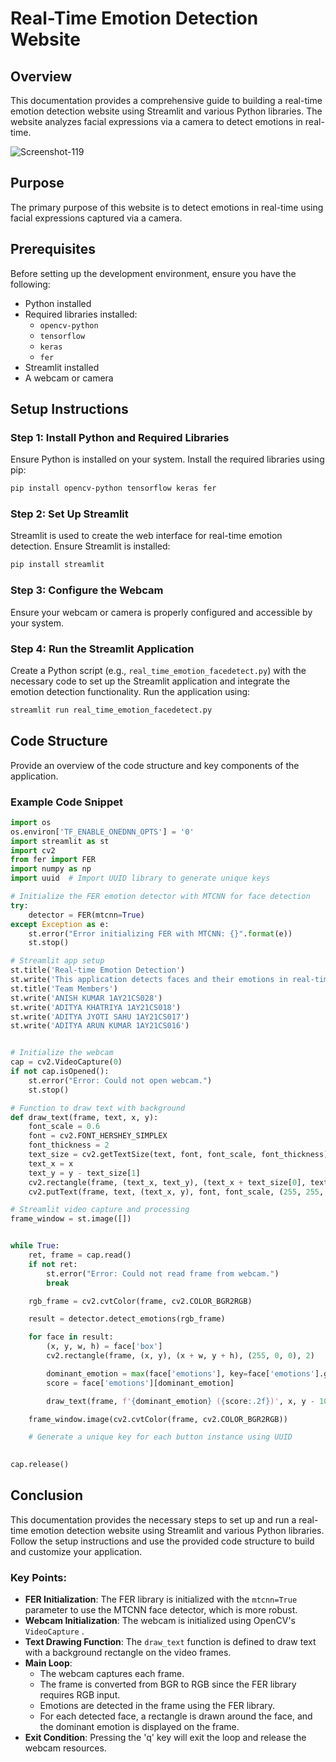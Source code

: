 # Real-Time Emotion Detection Website
## Overview
This documentation provides a comprehensive guide to building a real-time emotion detection website using Streamlit and various Python libraries. The website analyzes facial expressions via a camera to detect emotions in real-time.

<img src="https://i.ibb.co/x5bmYWp/Screenshot-119.png" alt="Screenshot-119" border="0">

## Purpose
The primary purpose of this website is to detect emotions in real-time using facial expressions captured via a camera.

## Prerequisites
Before setting up the development environment, ensure you have the following:

- Python installed
- Required libraries installed:
    - `opencv-python` 
    - `tensorflow` 
    - `keras` 
    - `fer` 
- Streamlit installed
- A webcam or camera
## Setup Instructions
### Step 1: Install Python and Required Libraries
Ensure Python is installed on your system. Install the required libraries using pip:

```sh
pip install opencv-python tensorflow keras fer
```
### Step 2: Set Up Streamlit
Streamlit is used to create the web interface for real-time emotion detection. Ensure Streamlit is installed:

```sh
pip install streamlit
```
### Step 3: Configure the Webcam
Ensure your webcam or camera is properly configured and accessible by your system.

### Step 4: Run the Streamlit Application
Create a Python script (e.g., `real_time_emotion_facedetect.py`) with the necessary code to set up the Streamlit application and integrate the emotion detection functionality. Run the application using:

```sh
streamlit run real_time_emotion_facedetect.py
```
## Code Structure
Provide an overview of the code structure and key components of the application.

### Example Code Snippet
```python
import os
os.environ['TF_ENABLE_ONEDNN_OPTS'] = '0'
import streamlit as st
import cv2
from fer import FER
import numpy as np
import uuid  # Import UUID library to generate unique keys

# Initialize the FER emotion detector with MTCNN for face detection
try:
    detector = FER(mtcnn=True)
except Exception as e:
    st.error("Error initializing FER with MTCNN: {}".format(e))
    st.stop()

# Streamlit app setup
st.title('Real-time Emotion Detection')
st.write('This application detects faces and their emotions in real-time using your webcam.')
st.title('Team Members')
st.write('ANISH KUMAR 1AY21CS028')
st.write('ADITYA KHATRIYA 1AY21CS018')
st.write('ADITYA JYOTI SAHU 1AY21CS017')
st.write('ADITYA ARUN KUMAR 1AY21CS016')


# Initialize the webcam
cap = cv2.VideoCapture(0)
if not cap.isOpened():
    st.error("Error: Could not open webcam.")
    st.stop()

# Function to draw text with background
def draw_text(frame, text, x, y):
    font_scale = 0.6
    font = cv2.FONT_HERSHEY_SIMPLEX
    font_thickness = 2
    text_size = cv2.getTextSize(text, font, font_scale, font_thickness)[0]
    text_x = x
    text_y = y - text_size[1]
    cv2.rectangle(frame, (text_x, text_y), (text_x + text_size[0], text_y + text_size[1]), (0, 0, 0), cv2.FILLED)
    cv2.putText(frame, text, (text_x, y), font, font_scale, (255, 255, 255), font_thickness)

# Streamlit video capture and processing
frame_window = st.image([])


while True:
    ret, frame = cap.read()
    if not ret:
        st.error("Error: Could not read frame from webcam.")
        break

    rgb_frame = cv2.cvtColor(frame, cv2.COLOR_BGR2RGB)

    result = detector.detect_emotions(rgb_frame)

    for face in result:
        (x, y, w, h) = face['box']
        cv2.rectangle(frame, (x, y), (x + w, y + h), (255, 0, 0), 2)

        dominant_emotion = max(face['emotions'], key=face['emotions'].get)
        score = face['emotions'][dominant_emotion]

        draw_text(frame, f'{dominant_emotion} ({score:.2f})', x, y - 10)

    frame_window.image(cv2.cvtColor(frame, cv2.COLOR_BGR2RGB))

    # Generate a unique key for each button instance using UUID
   

cap.release()
```
## Conclusion
This documentation provides the necessary steps to set up and run a real-time emotion detection website using Streamlit and various Python libraries. Follow the setup instructions and use the provided code structure to build and customize your application.



### Key Points:
- **FER Initialization**: The FER library is initialized with the `mtcnn=True`  parameter to use the MTCNN face detector, which is more robust.
- **Webcam Initialization**: The webcam is initialized using OpenCV's `VideoCapture` .
- **Text Drawing Function**: The `draw_text`  function is defined to draw text with a background rectangle on the video frames.
- **Main Loop**:
    - The webcam captures each frame.
    - The frame is converted from BGR to RGB since the FER library requires RGB input.
    - Emotions are detected in the frame using the FER library.
    - For each detected face, a rectangle is drawn around the face, and the dominant emotion is displayed on the frame.
- **Exit Condition**: Pressing the 'q' key will exit the loop and release the webcam resources.








